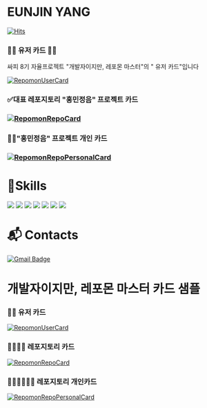  # EUNJIN YANG

[![Hits](https://hits.seeyoufarm.com/api/count/incr/badge.svg?url=https%3A%2F%2Fgithub.com%2Feunjineee&count_bg=%23FFD4DA&title_bg=%23FFAAAA&icon=&icon_color=%23E7E7E7&title=hits&edge_flat=false)](https://hits.seeyoufarm.com)

### 👩‍🦱 유저 카드 👩‍🦱 

싸피 8기 자율프로젝트 "개발자이지만, 레포몬 마스터"의  " 유저 카드"입니다

[![RepomonUserCard](https://repomon.kr/card/user?userId=4)](https://repomon.kr/card/user?userId=4)

### ✅대표 레포지토리 "홍민정음" 프로젝트 카드

### [![RepomonRepoCard](https://repomon.kr/card/repo?repoId=7)](https://repomon.kr/card/repo?repoId=7)

### 🙋‍♀️"홍민정음" 프로젝트 개인 카드

### [![RepomonRepoPersonalCard](https://repomon.kr/card/repo_personal?repoId=7&userId=4)](https://repomon.kr/card/repo_personal?repoId=7&userId=4)



# 💪Skills

<img src="https://img.shields.io/badge/java-007396?style=flat-square&logo=java&logoColor=white"/></a>
<img src="https://img.shields.io/badge/Spring-6DB33F?style=flat-square&logo=Spring&logoColor=white"/></a>
<img src="https://img.shields.io/badge/Spring Boot-6DB33F?style=flat-square&logo=springboot&logoColor=white"/></a>
<img src="https://img.shields.io/badge/Python-3776AB?style=flat-square&logo=Python&logoColor=white"/></a>
<img src="https://img.shields.io/badge/django-092E20?style=flat-square&logo=django&logoColor=white"/></a>
<img src="https://img.shields.io/badge/Vue.js-4FC08D?style=flat-square&logo=Vue.js&logoColor=white"/></a>
<img src="https://img.shields.io/badge/MySQL-4479A1?style=flat-square&logo=MySQL&logoColor=white"/>

# :mailbox_with_mail: Contacts

[![Gmail Badge](https://img.shields.io/badge/Gmail-d14836?style=flat-square&logo=Gmail&logoColor=white&link=mailto:yej6642@gmail.com)](mailto:yej6642@gmail.com)



# 개발자이지만, 레포몬 마스터 카드 샘플

### 👩‍🦱 유저 카드

[![RepomonUserCard](https://repomon.kr/card/user)](https://repomon.kr/card/user)

### 👨‍👨‍👧‍👧 레포지토리 카드

[![RepomonRepoCard](https://repomon.kr/card/repo)](https://repomon.kr/card/repo)

### 👨‍👨‍👧‍👧👩‍💻 레포지토리 개인카드

[![RepomonRepoPersonalCard](https://repomon.kr/card/repo_personal)](https://repomon.kr/card/repo_personal)
